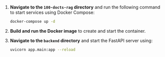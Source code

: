 1. **Navigate to the `100-docts-rag` directory** and run the following command to start services using Docker Compose:

   ```bash
   docker-compose up -d
   ```

2. **Build and run the Docker image** to create and start the container.

3. **Navigate to the `backend` directory** and start the FastAPI server using:

   ```bash
   uvicorn app.main:app --reload
   ```
